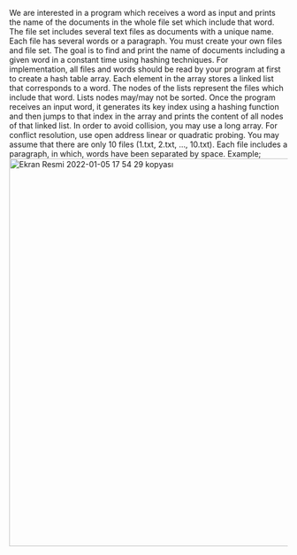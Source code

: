 We are interested in a program which receives a word as input and prints the name of the 
documents in the whole file set which include that word. The file set includes several text files as 
documents with a unique name. Each file has several words or a paragraph. You must create your 
own files and file set. 
The goal is to find and print the name of documents including a given word in a constant time using 
hashing techniques. 
For implementation, all files and words should be read by your program at first to create a hash
table array. Each element in the array stores a linked list that corresponds to a word. The nodes of 
the lists represent the files which include that word. Lists nodes may/may not be sorted. 
Once the program receives an input word, it generates its key index using a hashing function and 
then jumps to that index in the array and prints the content of all nodes of that linked list. 
In order to avoid collision, you may use a long array. For conflict resolution, use open address linear 
or quadratic probing. 
You may assume that there are only 10 files (1.txt, 2.txt, …, 10.txt). Each file includes a paragraph, in 
which, words have been separated by space.
Example;<img width="701" alt="Ekran Resmi 2022-01-05 17 54 29 kopyası" src="https://user-images.githubusercontent.com/89693873/148238706-265cf4dd-1356-475d-be01-11ac19501306.png">


